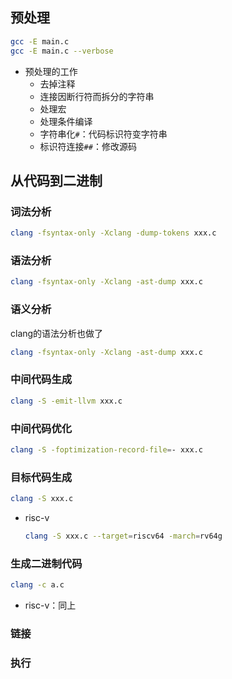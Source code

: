 ## 预处理

```bash
gcc -E main.c
gcc -E main.c --verbose
```

+ 预处理的工作
	+ 去掉注释
	+ 连接因断行符而拆分的字符串
	+ 处理宏
	+ 处理条件编译
	+ 字符串化`#`：代码标识符变字符串
	+ 标识符连接`##`：修改源码


## 从代码到二进制

### 词法分析

```bash
clang -fsyntax-only -Xclang -dump-tokens xxx.c
```

### 语法分析

```bash
clang -fsyntax-only -Xclang -ast-dump xxx.c
```

### 语义分析

clang的语法分析也做了
```bash
clang -fsyntax-only -Xclang -ast-dump xxx.c
```

### 中间代码生成

```bash
clang -S -emit-llvm xxx.c
```

### 中间代码优化

```bash
clang -S -foptimization-record-file=- xxx.c
```

### 目标代码生成

```bash
clang -S xxx.c
```

+ risc-v
	```bash
	clang -S xxx.c --target=riscv64 -march=rv64g
	```

### 生成二进制代码

```bash
clang -c a.c
```

+ risc-v：同上

### 链接

### 执行




